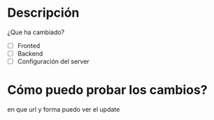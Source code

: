 # Descripción
¿Que ha cambiado?

- [ ] Fronted
- [ ] Backend
- [ ] Configuración del server

# Cómo puedo probar los cambios?
en que url y forma puedo ver el update
